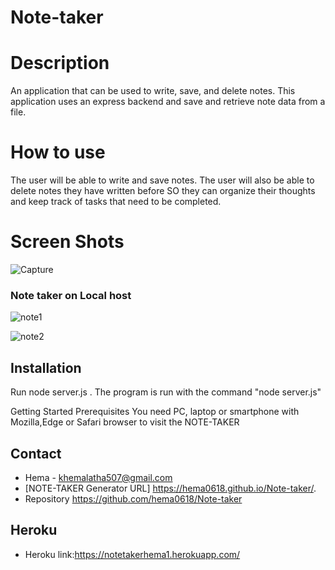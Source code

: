 # Note-taker

# Description

An application that can be used to write, save, and delete notes. This application uses an express backend and save and retrieve note data from a file.

# How to use

The user will be able to write and save notes. The user will also be able to delete notes they have written before SO they can organize their thoughts and keep track of tasks that need to be completed.

# Screen Shots
![Capture](https://user-images.githubusercontent.com/67700843/90966107-8c69da80-e49c-11ea-8338-07af02da8344.PNG)

### Note taker on Local host

![note1](https://user-images.githubusercontent.com/67700843/90966155-1c0f8900-e49d-11ea-87bc-4b7bfe154453.PNG)


![note2](https://user-images.githubusercontent.com/67700843/90966169-4cefbe00-e49d-11ea-98a7-adc2c1ef3f43.PNG)

## Installation

Run node server.js . The program is run with the command "node server.js"

Getting Started
Prerequisites
You need PC, laptop or smartphone with Mozilla,Edge or Safari browser to visit the NOTE-TAKER

## Contact

* Hema - khemalatha507@gmail.com
* [NOTE-TAKER Generator URL] https://hema0618.github.io/Note-taker/.
* Repository https://github.com/hema0618/Note-taker

## Heroku

* Heroku link:https://notetakerhema1.herokuapp.com/